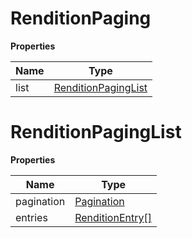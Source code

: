 # RenditionPaging

**Properties**

| Name | Type                                        |
|------|---------------------------------------------|
| list | [RenditionPagingList](#RenditionPagingList) |

# RenditionPagingList

**Properties**

| Name       | Type                                  |
|------------|---------------------------------------|
| pagination | [Pagination](Pagination.md)           |
| entries    | [RenditionEntry[]](RenditionEntry.md) |


